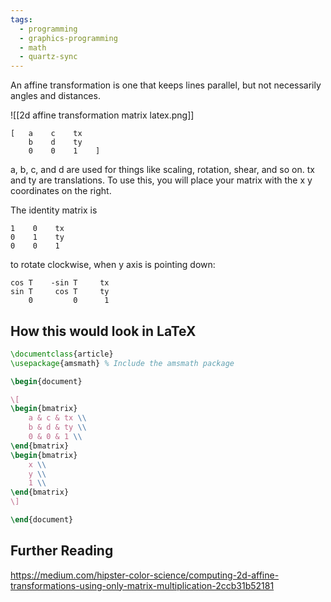 ```yaml
---
tags:
  - programming
  - graphics-programming
  - math
  - quartz-sync
---
```


An affine transformation is one that keeps lines parallel, but not necessarily angles and distances.

![[2d affine transformation matrix latex.png]]


```
[   a    c    tx
    b    d    ty
    0    0    1    ]
```

a, b, c, and d are used for things like scaling, rotation, shear, and so on. tx and ty are translations. To use this, you will place your matrix with the x y coordinates on the right.

The identity matrix is

```
1    0    tx
0    1    ty
0    0    1
```

to rotate clockwise, when y axis is pointing down:

```
cos T    -sin T     tx
sin T     cos T     ty
    0         0      1
```

## How this would look in LaTeX

```latex
\documentclass{article}
\usepackage{amsmath} % Include the amsmath package

\begin{document}

\[
\begin{bmatrix}
    a & c & tx \\
    b & d & ty \\
    0 & 0 & 1 \\
\end{bmatrix}
\begin{bmatrix}
    x \\
    y \\
    1 \\
\end{bmatrix}
\]

\end{document}
```

## Further Reading

https://medium.com/hipster-color-science/computing-2d-affine-transformations-using-only-matrix-multiplication-2ccb31b52181